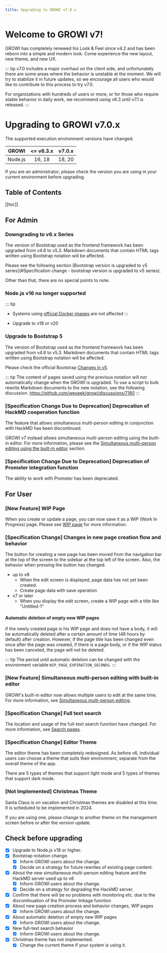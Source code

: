 ```yaml
---
title: Upgrading to GROWI v7.0.x
---
```


# Welcome to GROWI v7!

GROWI has completely renewed his Look & Feel since v4.2 and has been reborn into a simple and modern look.
Come experience the new layout, new theme, and new UX.


::: tip
v7.0 includes a major overhaul on the client side, and unfortunately there are some areas where the behavior is unstable at the moment.
We will try to stabilize it in future updates, so we encourage all users who would like to contribute to this process to try v7.0.

For organizations with hundreds of users or more, or for those who require stable behavior in daily work, we recommend using v6.3 until v7.1 is released.
:::


# Upgrading to GROWI v7.0.x

<ContextualBlock context="docs-growi-org">

The supported execution environment versions have changed.

| GROWI | <= v6.3.x | v7.0.x |
| :---: | :---: | :---: |
| Node.js | 16, 18 | 18, 20 |

If you are an administrator, please check the version you are using in your current environment before upgrading.

</ContextualBlock>


## Table of Contents

[[toc]]


## For Admin

### Downgrading to v6.x Series

The version of Bootstrap used as the frontend framework has been upgraded from v4.6 to v5.3.
Markdown documents that contain HTML tags written using Bootstrap notation will be affected.

Please see the following section [Bootstrap version is upgraded to v5 series](#Specification change - bootstrap version is upgraded to v5 series).

Other than that, there are no special points to note.


### Node.js v16 no longer supported

::: tip

- Systems using [official Docker images](https://hub.docker.com/r/weseek/growi/) are not affected
:::

- Upgrade to v18 or v20



### Upgrade to Bootstrap 5

The version of Bootstrap used as the frontend framework has been upgraded from v4.6 to v5.3.
Markdown documents that contain HTML tags written using Bootstrap notation will be affected.

Please check the official Bootstrap [Changes in v5](https://getbootstrap.jp/docs/5.3/migration/).

::: tip
The content of pages saved using the previous notation will not automatically change when the GROWI is upgraded.
To use a script to bulk rewrite Markdown documents to the new notation, see the following discussion.
<https://github.com/weseek/growi/discussions/7180>
:::


### [Specification Change Due to Deprecation] Deprecation of HackMD cooperation function

The feature that allows simultaneous multi-person editing in conjunction with HackMD has been discontinued.

GROWI v7 instead allows simultaneous multi-person editing using the built-in editor. For more information,
please see the [Simultaneous multi-person editing using the built-in editor](#new-feature-simultaneous-multi-person-editing-with-built-in-editor) section.


### [Specification Change Due to Deprecation] Deprecation of Promster integration function

The ability to work with Promster has been deprecated.




## For User

### [New Feature] WIP Page

When you create or update a page, you can now save it as a WIP (Work In Progress) page.
Please see [WIP page](/en/guide/features/wip-page.html) for more information.

### [Specification Change] Changes in new page creation flow and behavior

The button for creating a new page has been moved from the navigation bar at the top of the screen to the sidebar at the top left of the screen.
Also, the behavior when pressing the button has changed.

- up to v6
  - When the edit screen is displayed, page data has not yet been created.
  - Create page data with save operation
- v7 or later
  - When you display the edit screen, create a WIP page with a title like "Untitled-1"

#### Automatic deletion of empty new WIP pages

If the newly created page is his WIP page and does not have a body, it will be automatically deleted after a certain amount of time (48 hours by default) after creation.
However, if the page title has been changed even once after the page was created, if there is a page body,
or if the WIP status has been canceled, the page will not be deleted.

::: tip
The period until automatic deletion can be changed with the environment variable `WIP_PAGE_EXPIRATION_SECONDS`.
:::

### [New Feature] Simultaneous multi-person editing with built-in editor

GROWI's built-in editor now allows multiple users to edit at the same time.
For more information, see [Simultaneous multi-person editing](/en/guide/features/built-in-editor.md).

### [Specification Change] Full text search

The location and usage of the full-text search function have changed. For more information, see [Search pages](/en/guide/features/search.html).

### [Specification Change] Editor Theme

The editor theme has been completely redesigned. As before v6,
individual users can choose a theme that suits their environment,
separate from the overall theme of the app.

There are 5 types of themes that support light mode and 5 types of themes that support dark mode.

### [Not Implemented] Christmas Theme

Santa Claus is on vacation and Christmas themes are disabled at this time. It is scheduled to be implemented in 2024.

If you are using one, please change to another theme on the management screen before or after the version update.


## Check before upgrading

- [x] Upgrade to Node.js v18 or higher.
- [x] Bootstrap notation change.
  - [x] Inform GROWI users about the change.
  - [x] Decide on a strategy for future rewrites of existing page content.
- [x] About the new simultaneous multi-person editing feature and the HackMD server used up to v6
  - [x] Inform GROWI users about the change.
  - [x] Decide on a strategy for degrading the HackMD server.
- [x] Confirm that there will be no problems with monitoring etc. due to the discontinuation of the Promster linkage function
- [x] About new page creation process and behavior changes, WIP pages
  - [x] Inform GROWI users about the change.
- [x] About automatic deletion of empty new WIP pages
  - [x] Inform GROWI users about the change.
- [x] New full-text search behavior
  - [x] Inform GROWI users about the change.
- [x] Christmas theme has not implemented.
  - [x] Change the current theme if your system is using it.
